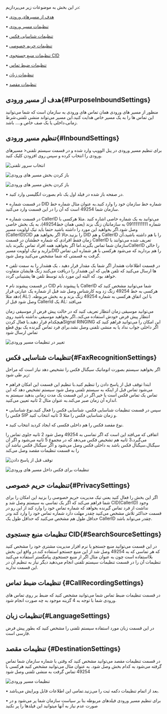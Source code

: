 در این بخش به موضوعات زیر می‌پردازیم:<br>

•	[هدف از مسیرهای ورودی](#PurposeInboundSettings)

•	[تنظیمات مسیر ورودی](#InboundSettings)

•	[تنظیمات شناسایی فکس](#FaxRecognitionSettings)

•	[تنظیمات حریم خصوصی](#PrivacySettings)

•	[تنظیمات منبع جستجوی CID](#SearchSourceSettings)

•	[تنظیمات ضبط تماس](#CallRecordingSettings)

•	[تنظیمات زبان](#LanguageSettings)

•	[تنظیمات مقصد](#DestinationSettings)


## هدف از مسیر ورودی{#PurposeInboundSettings}
منظور از مسیر های ورودی همان  تماس های ورودی به سازمان است که شما می‌توانید این تماس ها را به یک مسیر خاص هدایت کنید.این مسیر می‌تواند منشی تلفنی،شرط زمانی،داخلی یا یک صف خاص و.... باشد.



## تنظیم مسیر ورودی{#InboundSettings}
برای تنظیم مسیر ورودی در پنل الوویپ وارد شده و در قسمت سیستم تلفنی<  مسیرهای ورودی را انتخاب کرده و سپس روی افزودن کلیک کنید.


![انتخاب سرور تلفنی](./Images/Select-Your-Telephony-Server.png)




![باز کردن بخش مسیر های ورودی](./Images/Open-Inbound-Route.png)




![باز کردن بخش مسیر های ورودی](./Images/Open-In-Bound-Route2.png)


• 	در صفحه باز شده در فیلد اول یک نام بصورت انگلیسی وارد کنید.

•	در قسمت شماره DID شماره خط سازمان خود را وارد کنید.به عنوان مثال شماره خط سازمان شما 49254 است که آن را در این قسمت وارد می‌‌کنید.

•	در قسمت شماره CallerID می‌توانید به یک شماره خاصی اشاره کنید .مثلا هرکسی با شماره 09111111111 به سازمانتان زنگ بزند (یعنی همان خط49254)، به یک بخش خاصی وصل شود.اگر بخواهید این مورد را داشته باشید حتما باید تیک اولویت مسیر (CallerID)CID را بزنید.حالا اگر بخواهید هم DID و هم CallerID را با هم داشته باشید،آن زمان فقط افرادی که شماره خطشان در قسمت CallerID تعریف شده می‌توانند با سازمان شما تماس بگیرند.اما اگر بخواهید همه افراد تماس بگیرند بایدCallerID را خالی بزارید و تیک اولویت مسیرDID را هم بردارید که می‌شود هرکسی با هر شماره ایی تماس گرفت به قسمتی که شما مشخص می‌کنید وصل شود.

•	در قسمت اطلاعات هشدار اگر شما یک مقدار قرار دهید ، یک هشدار را به سمت تلفن ها ارسال می‌کنید که تلفن هایی که این هشدار را دریافت می‌کنند زنگ هایشان متفاوت خواهد بود. که البته   این مورد باید توسط تلفن ها پشتیبانی گردد.

•	در قسمت پیشوند نام CID یا پیشوند نام CallerID شما می‌توانید مشخص کنید که هرکسی به خط 49254 زنگ زد وبه کارشناس وصل شد قبل از شماره یک عبارتی قرار دهد مثلا( AL:) .با این اتفاق هرکسی به شماره 49254 زنگ بزند و به بخش مربوطه وصل شود قبل از CallerId یک AL: می‌افتد



می‌توانید موسیقی زمان انتظار تعریف کنید که در حالت پیش فرض از موسیقی زمان انتظار پیش فرض خودش استفاده می‌کند..اگر بخواهید موسیقی نداشته باشید روی هیچکدام قرار دهید.با فعال کردنSignal RINGING  این امکان را می‌توانید فراهم کنید که اگر داخلی جواب نداد یا به منشی تلفنی وصل نشد،برای فرد تماس گیرنده یک بوق قطع تماس ارسال شود




![تغییر در تنظیمات مسیر ورودی](./Images/Edit-InBound-Setting1.png)



## تنظیمات شناسایی فکس{#FaxRecognitionSettings}
 اگر بخواهید سیستم بصورت اتوماتیک سیگنال فکس را تشخیص دهد نیاز است که مراحل زیر طی شود:


• ابتدا توقف قبل از پاسخ دادن را تنظیم کنید.با تنظیم این قسمت این امکان فراهم می‌شود تماس قبل از اینکه به سیستم تلفنی وصل شود سیستم تشخیص دهد که این تماس یک تماس فکس است یا خیر.اگر در این قسمت یک مدت زمانی بدهید سیستم به اندازه آن زمان صبر می‌کند.به عنوان مثال 2 ثانیه تعیین می‌کنید.

• 	سپس در قسمت تنظیمات شناسایی فکس، شناسایی فکس را فعال کنید.نوع شناسایی فکس را SIP و زمان 
شناسایی فکس را مثلا 3 ثانیه انتخاب کنید.

• 	نوع مقصد فکس را هم داخلی فکسی که ایجاد کردید 
انتخاب کنید.

اتفاقی که می‌افتد این است که اگر تماسی به 49254 وصل شود 2 ثانیه جلوی تماس را می‌گیرد،3 ثانیه هم تشخیص فکس می‌دهد که در مجموع 5 ثانیه می‌شود و اگر آن سیگنال،سیگنال فکس باشد به داخلی فکس وصل می‌شود و اگر سیگنال فکس نباشد آن را به قسمت تنظیمات مقصد وصل می‌کند


![توقف قبل از پاسخ دادن](./Images/Edit-InBound-Setting2.png)



![تنظیمات برای فکس داخل مسیر های ورودی](./Images/Edit-InBound-Setting3.png)


## تنظیمات حریم خصوصی{#PrivacySettings}
اگر این بخش را فعال کنید یعنی تیک مدیریت حریم خصوصی را بزنید این امکان را برای شما فراهم می‌کند که اگر یک تماسی به سیستم وصل شد و CID(CallerID) وجود نداشت از فرد تماس گیرنده بخواهد که شماره تماس خود را وارد کند از این رو در قسمت حداکثر تلاش مشخص می‌کنید چقدر مهلت دارد شماره تماس خود را وارد کند ودر حداقل طول هم مشخص می‌کنید که حداقل طول یک CallerID چقدر می‌تواند 
باشد.


## تنظیمات منبع جستجوی CID{#SearchSourceSettings}
در این قسمت می‌توانید منبع جستجو یا نرم افزار مدیریت مشتری خود را مشخص کنید که هر تماسی که به 49254 وصل شد از این منبع جستجو استفاده کند.در واقع این بخش بلااستفاده است چون به عنوان مثال اگر از منبع جستجوی پیامگستر استفاده می‌کنید تنظیمات آن را  در قسمت تنظیمات سیستم تلفنی انجام می‌دهید دیگر نیاز به تنظیم آن در این قسمت ندارید.


## تنظیمات ضبط تماس {#CallRecordingSettings}
 در قسمت تنظیمات ضبط تماس شما می‌توانید مشخص کنید که ضبط بر روی تماس های ورودی شما  با توجه به 4 گزینه موجود به چه صورت انجام شود.


## تنظیمات زبان{#LanguageSettings}
در این قسمت زبان مورد استفاده سیستم تلفنی را مشخص کنید که بطور پیش فرض فارسی است.


## تنظیمات مقصد {#DestinationSettings}
  در قسمت تنظیمات مقصد می‌توانید مشخص کنید که وقتی با شماره سازمان شما تماس گرفته        می‌شود به کدام بخش وصل شود. به عنوان مثال می‌توانید مشخص کنید هرکسی با 49254 تماس گرفت به منشی تلفنی وصل شود


![تنظیمات مسیر ورودی ](./Images/Edit-InBound-Setting4.png)



•  بعد از اتمام تنظیمات دکمه ثبت را می‌زنید.تمامی این اطلاعات قابل ویرایش می‌باشد.

•  برای تنظیم مسیر ورودی فیلدهای مربوطه بنا بر سیاست سازمان شما پر می‌شود و در صورت عدم نیاز به آنها میتوانید این فیلدها را پر نکنید

